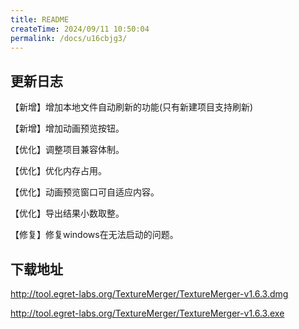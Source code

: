 ```yaml
---
title: README
createTime: 2024/09/11 10:50:04
permalink: /docs/u16cbjg3/
---
```


## 更新日志
【新增】增加本地文件自动刷新的功能(只有新建项目支持刷新)

【新增】增加动画预览按钮。

【优化】调整项目兼容体制。

【优化】优化内存占用。

【优化】动画预览窗口可自适应内容。

【优化】导出结果小数取整。

【修复】修复windows在无法启动的问题。

## 下载地址
http://tool.egret-labs.org/TextureMerger/TextureMerger-v1.6.3.dmg

http://tool.egret-labs.org/TextureMerger/TextureMerger-v1.6.3.exe
